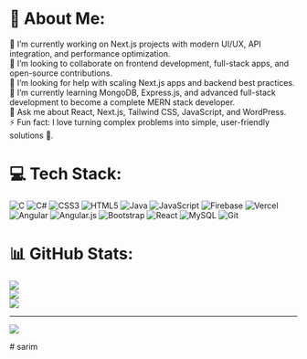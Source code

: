 # 💫 About Me:
🔭 I’m currently working on Next.js projects with modern UI/UX, API integration, and performance optimization.<br>👯 I’m looking to collaborate on frontend development, full-stack apps, and open-source contributions.<br>🤝 I’m looking for help with scaling Next.js apps and backend best practices.<br>🌱 I’m currently learning MongoDB, Express.js, and advanced full-stack development to become a complete MERN stack developer.<br>💬 Ask me about React, Next.js, Tailwind CSS, JavaScript, and WordPress.<br>⚡ Fun fact: I love turning complex problems into simple, user-friendly solutions 🚀.<br>


# 💻 Tech Stack:
![C](https://img.shields.io/badge/c-%2300599C.svg?style=for-the-badge&logo=c&logoColor=white) ![C#](https://img.shields.io/badge/c%23-%23239120.svg?style=for-the-badge&logo=csharp&logoColor=white) ![CSS3](https://img.shields.io/badge/css3-%231572B6.svg?style=for-the-badge&logo=css3&logoColor=white) ![HTML5](https://img.shields.io/badge/html5-%23E34F26.svg?style=for-the-badge&logo=html5&logoColor=white) ![Java](https://img.shields.io/badge/java-%23ED8B00.svg?style=for-the-badge&logo=openjdk&logoColor=white) ![JavaScript](https://img.shields.io/badge/javascript-%23323330.svg?style=for-the-badge&logo=javascript&logoColor=%23F7DF1E) ![Firebase](https://img.shields.io/badge/firebase-%23039BE5.svg?style=for-the-badge&logo=firebase) ![Vercel](https://img.shields.io/badge/vercel-%23000000.svg?style=for-the-badge&logo=vercel&logoColor=white) ![Angular](https://img.shields.io/badge/angular-%23DD0031.svg?style=for-the-badge&logo=angular&logoColor=white) ![Angular.js](https://img.shields.io/badge/angular.js-%23E23237.svg?style=for-the-badge&logo=angularjs&logoColor=white) ![Bootstrap](https://img.shields.io/badge/bootstrap-%238511FA.svg?style=for-the-badge&logo=bootstrap&logoColor=white) ![React](https://img.shields.io/badge/react-%2320232a.svg?style=for-the-badge&logo=react&logoColor=%2361DAFB) ![MySQL](https://img.shields.io/badge/mysql-4479A1.svg?style=for-the-badge&logo=mysql&logoColor=white) ![Git](https://img.shields.io/badge/git-%23F05033.svg?style=for-the-badge&logo=git&logoColor=white)
# 📊 GitHub Stats:
![](https://github-readme-stats.vercel.app/api?username=isarimkhan&theme=dark&hide_border=false&include_all_commits=true&count_private=true)<br/>
![](https://nirzak-streak-stats.vercel.app/?user=isarimkhan&theme=dark&hide_border=false)<br/>
![](https://github-readme-stats.vercel.app/api/top-langs/?username=isarimkhan&theme=dark&hide_border=false&include_all_commits=true&count_private=true&layout=compact)

---
[![](https://visitcount.itsvg.in/api?id=isarimkhan&icon=0&color=0)](https://visitcount.itsvg.in)

<!-- Proudly created with GPRM ( https://gprm.itsvg.in ) --># sarim
